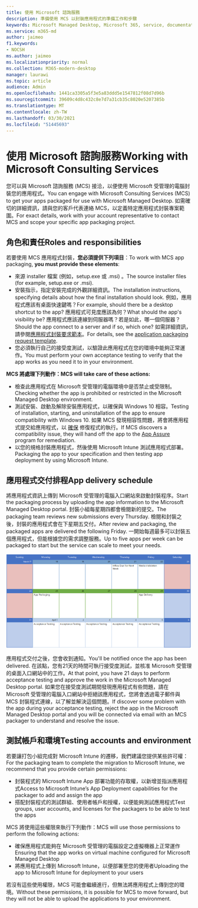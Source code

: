 ```yaml
---
title: 使用 Microsoft 諮詢服務
description: 準備使用 MCS 以封裝應用程式的準備工作和步驟
keywords: Microsoft Managed Desktop, Microsoft 365, service, documentation
ms.service: m365-md
author: jaimeo
f1.keywords:
- NOCSH
ms.author: jaimeo
ms.localizationpriority: normal
ms.collection: M365-modern-desktop
manager: laurawi
ms.topic: article
audience: Admin
ms.openlocfilehash: 1441ca3305a5f3e5a83ddd5e1547812f08d7d96b
ms.sourcegitcommit: 39609c4d8c432c8e7d7a31cb35c8020e5207385b
ms.translationtype: MT
ms.contentlocale: zh-TW
ms.lasthandoff: 03/30/2021
ms.locfileid: "51445693"
---
```

# <a name="working-with-microsoft-consulting-services"></a><span data-ttu-id="aad89-104">使用 Microsoft 諮詢服務</span><span class="sxs-lookup"><span data-stu-id="aad89-104">Working with Microsoft Consulting Services</span></span>

<span data-ttu-id="aad89-105">您可以與 Microsoft 諮詢服務 (MCS) 接洽，以便使用 Microsoft 受管理的電腦封裝您的應用程式。</span><span class="sxs-lookup"><span data-stu-id="aad89-105">You can engage with Microsoft Consulting Services (MCS) to get your apps packaged for use with Microsoft Managed Desktop.</span></span> <span data-ttu-id="aad89-106">如需確切的詳細資訊，請與您的客戶代表連絡 MCS，以定義特定應用程式封裝專案範圍。</span><span class="sxs-lookup"><span data-stu-id="aad89-106">For exact details, work with your account representative to contact MCS and scope your specific app packaging project.</span></span>

## <a name="roles-and-responsibilities"></a><span data-ttu-id="aad89-107">角色和責任</span><span class="sxs-lookup"><span data-stu-id="aad89-107">Roles and responsibilities</span></span>

<span data-ttu-id="aad89-108">若要使用 MCS 應用程式封裝，**您必須提供下列項目**：</span><span class="sxs-lookup"><span data-stu-id="aad89-108">To work with MCS app packaging, **you must provide these elements**:</span></span>

- <span data-ttu-id="aad89-109">來源 installer 檔案 (例如，setup.exe 或 .msi) 。</span><span class="sxs-lookup"><span data-stu-id="aad89-109">The source installer files (for example, setup.exe or .msi).</span></span>
- <span data-ttu-id="aad89-110">安裝指示，指定安裝完成的外觀詳細資訊。</span><span class="sxs-lookup"><span data-stu-id="aad89-110">The installation instructions, specifying details about how the final installation should look.</span></span> <span data-ttu-id="aad89-111">例如，應用程式應該有桌面快速鍵嗎？</span><span class="sxs-lookup"><span data-stu-id="aad89-111">For example, should there be a desktop shortcut to the app?</span></span> <span data-ttu-id="aad89-112">應用程式可見度應該為何？</span><span class="sxs-lookup"><span data-stu-id="aad89-112">What should the app's visibility be?</span></span> <span data-ttu-id="aad89-113">應用程式應該連線到伺服器嗎？若是如此，哪一個伺服器？</span><span class="sxs-lookup"><span data-stu-id="aad89-113">Should the app connect to a server and if so, which one?</span></span> <span data-ttu-id="aad89-114">如需詳細資訊，請參閱[應用程式封裝要求範本](https://github.com/MicrosoftDocs/microsoft-365-docs/raw/public/microsoft-365/managed-desktop/get-ready/downloads/app-packaging-template.docx)。</span><span class="sxs-lookup"><span data-stu-id="aad89-114">For details, see the [application packaging request template](https://github.com/MicrosoftDocs/microsoft-365-docs/raw/public/microsoft-365/managed-desktop/get-ready/downloads/app-packaging-template.docx).</span></span>
- <span data-ttu-id="aad89-115">您必須執行自己的接受度測試，以驗證此應用程式在您的環境中能夠正常運作。</span><span class="sxs-lookup"><span data-stu-id="aad89-115">You must perform your own acceptance testing to verify that the app works as you need it to in your environment.</span></span>

<span data-ttu-id="aad89-116">**MCS 將處理下列動作：**</span><span class="sxs-lookup"><span data-stu-id="aad89-116">**MCS will take care of these actions:**</span></span>

- <span data-ttu-id="aad89-117">檢查此應用程式在 Microsoft 受管理的電腦環境中是否禁止或受限制。</span><span class="sxs-lookup"><span data-stu-id="aad89-117">Checking whether the app is prohibited or restricted in the Microsoft Managed Desktop environment.</span></span>
- <span data-ttu-id="aad89-118">測試安裝、啟動及解除安裝應用程式，以確保與 Windows 10 相容。</span><span class="sxs-lookup"><span data-stu-id="aad89-118">Testing of installation, starting, and uninstallation of the app to ensure compatibility with Windows 10.</span></span> <span data-ttu-id="aad89-119">如果 MCS 發現相容性問題，將會將應用程式提交給應用程式，以 [確保](https://docs.microsoft.com/fasttrack/products-and-capabilities#app-assure) 修復程式的執行。</span><span class="sxs-lookup"><span data-stu-id="aad89-119">If MCS discovers a compatibility issue, they will hand off the app to the [App Assure](https://docs.microsoft.com/fasttrack/products-and-capabilities#app-assure) program for remediation.</span></span>
- <span data-ttu-id="aad89-120">以您的規格封裝應用程式，然後使用 Microsoft Intune 測試應用程式部署。</span><span class="sxs-lookup"><span data-stu-id="aad89-120">Packaging the app to your specification and then testing app deployment by using Microsoft Intune.</span></span>

## <a name="app-delivery-schedule"></a><span data-ttu-id="aad89-121">應用程式交付排程</span><span class="sxs-lookup"><span data-stu-id="aad89-121">App delivery schedule</span></span>

<span data-ttu-id="aad89-122">將應用程式資訊上傳到 Microsoft 受管理的電腦入口網站來啟動封裝程序。</span><span class="sxs-lookup"><span data-stu-id="aad89-122">Start the packaging process by uploading the app information to the Microsoft Managed Desktop portal.</span></span> <span data-ttu-id="aad89-123">封裝小組每星期四都會檢閱新的提交。</span><span class="sxs-lookup"><span data-stu-id="aad89-123">The packaging team reviews new submissions every Thursday.</span></span> <span data-ttu-id="aad89-124">檢閱和封裝之後，封裝的應用程式會在下星期五交付。</span><span class="sxs-lookup"><span data-stu-id="aad89-124">After review and packaging, the packaged apps are delivered the following Friday.</span></span> <span data-ttu-id="aad89-125">一開始每週最多可以封裝五個應用程式，但能根據您的需求調整服務。</span><span class="sxs-lookup"><span data-stu-id="aad89-125">Up to five apps per week can be packaged to start but the service can scale to meet your needs.</span></span>

![行事曆顯示應用程式在星期四輸入 (在此範例中為 21 日)，第二天做媒體驗證，下星期一封裝 (25 日)，之後的星期五交付應用程式 (29 日)](../../media/MCS-cal.png)

<span data-ttu-id="aad89-127">應用程式交付之後，您會收到通知。</span><span class="sxs-lookup"><span data-stu-id="aad89-127">You'll be notified once the app has been delivered.</span></span> <span data-ttu-id="aad89-128">在該點，您有21天的時間可執行接受度測試，並核准 Microsoft 受管理的桌面入口網站中的工作。</span><span class="sxs-lookup"><span data-stu-id="aad89-128">At that point, you have 21 days to perform acceptance testing and approve the work in the Microsoft Managed Desktop portal.</span></span> <span data-ttu-id="aad89-129">如果您在接受度測試期間發現應用程式有些問題，請在 Microsoft 受管理的電腦入口網站中拒絕該應用程式，您將會透過電子郵件與 MCS 封裝程式連線，以了解並解決這個問題。</span><span class="sxs-lookup"><span data-stu-id="aad89-129">If discover some problem with the app during your acceptance testing, reject the app in the Microsoft Managed Desktop portal and you will be connected via email with an MCS packager to understand and resolve the issue.</span></span>

## <a name="testing-accounts-and-environment"></a><span data-ttu-id="aad89-130">測試帳戶和環境</span><span class="sxs-lookup"><span data-stu-id="aad89-130">Testing accounts and environment</span></span>

<span data-ttu-id="aad89-131">若要讓打包小組完成對 Microsoft Intune 的遷移，我們建議您提供某些許可權：</span><span class="sxs-lookup"><span data-stu-id="aad89-131">For the packaging team to complete the migration to Microsoft Intune, we recommend that you provide certain permissions:</span></span>
 
-   <span data-ttu-id="aad89-132">封裝程式的 Microsoft Intune App 部署功能的存取權，以新增並指派應用程式</span><span class="sxs-lookup"><span data-stu-id="aad89-132">Access to Microsoft Intune’s App Deployment capabilities for the packager to add and assign the app</span></span> 
-   <span data-ttu-id="aad89-133">搭配封裝程式的測試群組、使用者帳戶和授權，以便能夠測試應用程式</span><span class="sxs-lookup"><span data-stu-id="aad89-133">Test groups, user accounts, and licenses for the packagers to be able to test the apps</span></span>

<span data-ttu-id="aad89-134">MCS 將使用這些權限來執行下列動作：</span><span class="sxs-lookup"><span data-stu-id="aad89-134">MCS will use those permissions to perform the following actions:</span></span>
 
-   <span data-ttu-id="aad89-135">確保應用程式能夠在 Microsoft 受管理的電腦設定之虛擬機器上正常運作</span><span class="sxs-lookup"><span data-stu-id="aad89-135">Ensuring that the app works on virtual machine configured for Microsoft Managed Desktop</span></span>
-   <span data-ttu-id="aad89-136">將應用程式上傳到 Microsoft Intune，以便部署至您的使用者</span><span class="sxs-lookup"><span data-stu-id="aad89-136">Uploading the app to Microsoft Intune for deployment to your users</span></span>

<span data-ttu-id="aad89-137">若沒有這些使用權限，MCS 可能會繼續進行，但無法將應用程式上傳到您的環境。</span><span class="sxs-lookup"><span data-stu-id="aad89-137">Without these permissions, it is possible for MCS to move forward, but they will not be able to upload the applications to your environment.</span></span>

